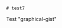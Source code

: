                                                                                                                                                                                                                                                                                        # test7
Test "graphical-gist"